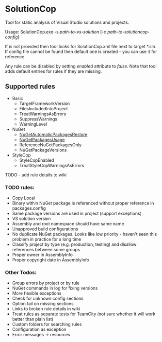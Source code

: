 # SolutionCop

Tool for static analysis of Visual Studio solutions and projects. 

Usage: SolutionCop.exe -s *path-to-vs-solution* [-c *path-to-solutioncop-config*]

If <path-to-solutioncop-config> is not provided then tool looks for SolutionCop.xml file next to target *.sln. If config file cannot be found then default one is created - you can use it for reference.

Any rule can be disabled by setting *enabled* attribute to *false*. Note that tool adds default entries for rules if they are missing.

## Supported rules
* Basic
  * TargetFrameworkVersion
  * FilesIncludedIntoProject
  * TreatWarningsAsErrors
  * SuppressWarnings
  * WarningLevel
* NuGet
  * [NuGetAutomaticPackagesRestore](https://github.com/Litee/SolutionCop/wiki/NuGetAutomaticPackagesRestore)
  * [NuGetPackagesUsage](https://github.com/Litee/SolutionCop/wiki/NuGetPackagesUsage)
  * ReferenceNuGetPackagesOnly
  * NuGetPackageVersions
* StyleCop
  * StyleCopEnabled
  * TreatStyleCopWarningsAsErrors

TODO - add rule details to wiki

### TODO rules:
* Copy Local
* Binary within NuGet package is referenced without proper reference in packages.config
* Same package versions are used in project (support exceptions)
* VS solution version
* Assembly and root namespace should have same name
* Unapproved build configurations
* No duplicate NuGet packages. Looks like low priority - haven't seen this problem in practice for a long time
* Classify project by type (e.g. production, testing) and disallow references between some groups
* Proper owner in AssemblyInfo
* Proper copyright date in AssemblyInfo

### Other Todos:
* Group errors by project or by rule
* NuGet commands in log for fixing versions
* More flexible exceptions
* Check for unknown config sections
* Option fail on missing sections
* Links to broken rule details in wiki
* Treat rules as separate tests for TeamCity (not sure whether it will work better than plain list)
* Custom folders for searching rules
* Configuration as exception
* Error messages -> resources